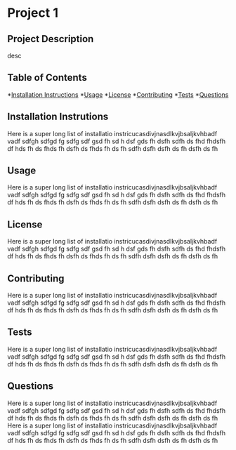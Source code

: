 # Project 1

## Project Description

  desc

## Table of Contents

  *[Installation Instructions](#installation)
  *[Usage](#usage)
  *[License](#license)
  *[Contributing](#contributing)
  *[Tests](#tests)
  *[Questions](#questions)

## Installation Instrutions

  Here is a super long list of installatio instricucasdivjnasdlkvjbsaljkvhbadf vadf sdfgh sdfgd fg sdfg sdf gsd fh sd h dsf gds fh dsfh sdfh ds fhd fhdsfh df hds fh ds fhds fh dsfh ds fhds fh ds fh sdfh dsfh dsfh ds fh dsfh ds fh

## Usage

  Here is a super long list of installatio instricucasdivjnasdlkvjbsaljkvhbadf vadf sdfgh sdfgd fg sdfg sdf gsd fh sd h dsf gds fh dsfh sdfh ds fhd fhdsfh df hds fh ds fhds fh dsfh ds fhds fh ds fh sdfh dsfh dsfh ds fh dsfh ds fh

## License

  Here is a super long list of installatio instricucasdivjnasdlkvjbsaljkvhbadf vadf sdfgh sdfgd fg sdfg sdf gsd fh sd h dsf gds fh dsfh sdfh ds fhd fhdsfh df hds fh ds fhds fh dsfh ds fhds fh ds fh sdfh dsfh dsfh ds fh dsfh ds fh

## Contributing

Here is a super long list of installatio instricucasdivjnasdlkvjbsaljkvhbadf vadf sdfgh sdfgd fg sdfg sdf gsd fh sd h dsf gds fh dsfh sdfh ds fhd fhdsfh df hds fh ds fhds fh dsfh ds fhds fh ds fh sdfh dsfh dsfh ds fh dsfh ds fh

## Tests

Here is a super long list of installatio instricucasdivjnasdlkvjbsaljkvhbadf vadf sdfgh sdfgd fg sdfg sdf gsd fh sd h dsf gds fh dsfh sdfh ds fhd fhdsfh df hds fh ds fhds fh dsfh ds fhds fh ds fh sdfh dsfh dsfh ds fh dsfh ds fh

## Questions

Here is a super long list of installatio instricucasdivjnasdlkvjbsaljkvhbadf vadf sdfgh sdfgd fg sdfg sdf gsd fh sd h dsf gds fh dsfh sdfh ds fhd fhdsfh df hds fh ds fhds fh dsfh ds fhds fh ds fh sdfh dsfh dsfh ds fh dsfh ds fh
Here is a super long list of installatio instricucasdivjnasdlkvjbsaljkvhbadf vadf sdfgh sdfgd fg sdfg sdf gsd fh sd h dsf gds fh dsfh sdfh ds fhd fhdsfh df hds fh ds fhds fh dsfh ds fhds fh ds fh sdfh dsfh dsfh ds fh dsfh ds fh
